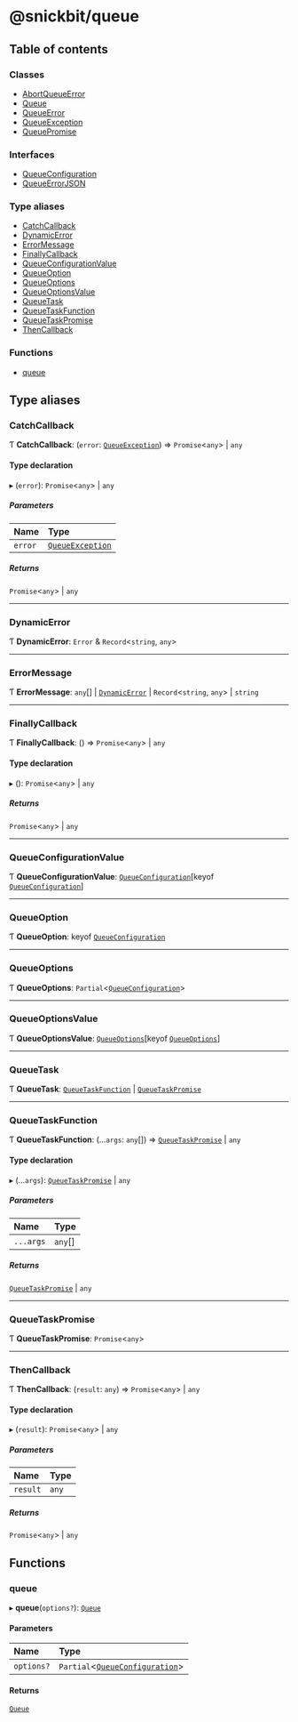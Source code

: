 # @snickbit/queue

## Table of contents

### Classes

- [AbortQueueError](classes/AbortQueueError.md)
- [Queue](classes/Queue.md)
- [QueueError](classes/QueueError.md)
- [QueueException](classes/QueueException.md)
- [QueuePromise](classes/QueuePromise.md)

### Interfaces

- [QueueConfiguration](interfaces/QueueConfiguration.md)
- [QueueErrorJSON](interfaces/QueueErrorJSON.md)

### Type aliases

- [CatchCallback](README.md#catchcallback)
- [DynamicError](README.md#dynamicerror)
- [ErrorMessage](README.md#errormessage)
- [FinallyCallback](README.md#finallycallback)
- [QueueConfigurationValue](README.md#queueconfigurationvalue)
- [QueueOption](README.md#queueoption)
- [QueueOptions](README.md#queueoptions)
- [QueueOptionsValue](README.md#queueoptionsvalue)
- [QueueTask](README.md#queuetask)
- [QueueTaskFunction](README.md#queuetaskfunction)
- [QueueTaskPromise](README.md#queuetaskpromise)
- [ThenCallback](README.md#thencallback)

### Functions

- [queue](README.md#queue)

## Type aliases

### CatchCallback

Ƭ **CatchCallback**: (`error`: [`QueueException`](classes/QueueException.md)) => `Promise`<`any`\> \| `any`

#### Type declaration

▸ (`error`): `Promise`<`any`\> \| `any`

##### Parameters

| Name | Type |
| :------ | :------ |
| `error` | [`QueueException`](classes/QueueException.md) |

##### Returns

`Promise`<`any`\> \| `any`

___

### DynamicError

Ƭ **DynamicError**: `Error` & `Record`<`string`, `any`\>

___

### ErrorMessage

Ƭ **ErrorMessage**: `any`[] \| [`DynamicError`](README.md#dynamicerror) \| `Record`<`string`, `any`\> \| `string`

___

### FinallyCallback

Ƭ **FinallyCallback**: () => `Promise`<`any`\> \| `any`

#### Type declaration

▸ (): `Promise`<`any`\> \| `any`

##### Returns

`Promise`<`any`\> \| `any`

___

### QueueConfigurationValue

Ƭ **QueueConfigurationValue**: [`QueueConfiguration`](interfaces/QueueConfiguration.md)[keyof [`QueueConfiguration`](interfaces/QueueConfiguration.md)]

___

### QueueOption

Ƭ **QueueOption**: keyof [`QueueConfiguration`](interfaces/QueueConfiguration.md)

___

### QueueOptions

Ƭ **QueueOptions**: `Partial`<[`QueueConfiguration`](interfaces/QueueConfiguration.md)\>

___

### QueueOptionsValue

Ƭ **QueueOptionsValue**: [`QueueOptions`](README.md#queueoptions)[keyof [`QueueOptions`](README.md#queueoptions)]

___

### QueueTask

Ƭ **QueueTask**: [`QueueTaskFunction`](README.md#queuetaskfunction) \| [`QueueTaskPromise`](README.md#queuetaskpromise)

___

### QueueTaskFunction

Ƭ **QueueTaskFunction**: (...`args`: `any`[]) => [`QueueTaskPromise`](README.md#queuetaskpromise) \| `any`

#### Type declaration

▸ (...`args`): [`QueueTaskPromise`](README.md#queuetaskpromise) \| `any`

##### Parameters

| Name | Type |
| :------ | :------ |
| `...args` | `any`[] |

##### Returns

[`QueueTaskPromise`](README.md#queuetaskpromise) \| `any`

___

### QueueTaskPromise

Ƭ **QueueTaskPromise**: `Promise`<`any`\>

___

### ThenCallback

Ƭ **ThenCallback**: (`result`: `any`) => `Promise`<`any`\> \| `any`

#### Type declaration

▸ (`result`): `Promise`<`any`\> \| `any`

##### Parameters

| Name | Type |
| :------ | :------ |
| `result` | `any` |

##### Returns

`Promise`<`any`\> \| `any`

## Functions

### queue

▸ **queue**(`options?`): [`Queue`](classes/Queue.md)

#### Parameters

| Name | Type |
| :------ | :------ |
| `options?` | `Partial`<[`QueueConfiguration`](interfaces/QueueConfiguration.md)\> |

#### Returns

[`Queue`](classes/Queue.md)
